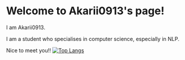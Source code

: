 # Welcome to Akarii0913's page!

I am Akarii0913.

I am a student who specialises in computer science, especially in NLP.

Nice to meet you!!
[![Top Langs](https://github-readme-stats.vercel.app/api/top-langs/?username=Akarii0913&layout=compact)](https://github.com/anuraghazra/github-readme-stats)
